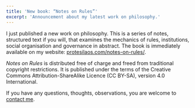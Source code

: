 ```yaml
---
title: 'New book: “Notes on Rules”'
excerpt: 'Announcement about my latest work on philosophy.'
---
```


I just published a new work on philosophy.  This is a series of notes,
structured text if you will, that examines the mechanics of rules,
institutions, social organisation and governance in abstract.  The book
is immediately available on my website:
[protesilaos.com/notes-on-rules/](https://protesilaos.com/notes-on-rules/).

_Notes on Rules_ is distributed free of charge and freed from
traditional copyright restrictions.  It is published under the terms of
the Creative Commons Attribution-ShareAlike Licence (CC BY-SA), version
4.0 International.

If you have any questions, thoughts, observations, you are welcome to
[contact me](https://protesilaos.com/contact/).
